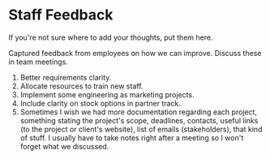 # Staff Feedback

If you're not sure where to add your thoughts, put them here.

Captured feedback from employees on how we can improve. Discuss these in team meetings.

1. Better requirements clarity.
2. Allocate resources to train new staff.
3. Implement some engineering as marketing projects.
4. Include clarity on stock options in partner track.
5. Sometimes I wish we had more documentation regarding each project, something stating the project's scope, deadlines, contacts, useful links (to the project or client's website), list of emails (stakeholders), that kind of stuff. I usually have to take notes right after a meeting so I won't forget what we discussed.
